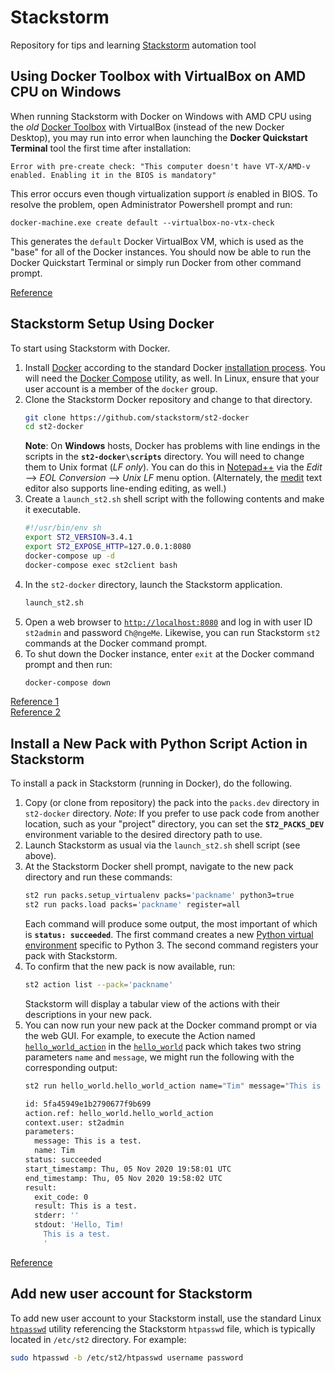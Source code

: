 # Stackstorm
Repository for tips and learning [Stackstorm](https://stackstorm.com/) automation tool

## Using Docker Toolbox with VirtualBox on AMD CPU on Windows
When running Stackstorm with Docker on Windows with AMD CPU using the *old* [Docker Toolbox](https://github.com/docker/toolbox/releases/) with VirtualBox (instead of the new Docker Desktop), you may run into error when launching the **Docker Quickstart Terminal** tool the first time after installation:
```
Error with pre-create check: "This computer doesn't have VT-X/AMD-v enabled. Enabling it in the BIOS is mandatory"
```
This error occurs even though virtualization support *is* enabled in BIOS. To resolve the problem, open Administrator Powershell prompt and run:
```
docker-machine.exe create default --virtualbox-no-vtx-check
```
This generates the `default` Docker VirtualBox VM, which is used as the "base" for all of the Docker instances. You should now be able to run the Docker Quickstart Terminal or simply run Docker from other command prompt.

[Reference](https://forums.docker.com/t/error-with-pre-create-check-this-computer-doesnt-have-vt-x-amd-v-enabled-enabling-it-in-the-bios-is-mandatory-even-though-its-enabled/79541/3)

## Stackstorm Setup Using Docker
To start using Stackstorm with Docker.
1. Install [Docker](https://www.docker.com/get-started) according to the standard Docker [installation process](https://www.digitalocean.com/community/tutorials/how-to-install-and-use-docker-on-ubuntu-20-04). You will need the [Docker Compose](https://docs.docker.com/compose/) utility, as well. In Linux, ensure that your user account is a member of the `docker` group.
2. Clone the Stackstorm Docker repository and change to that directory.
    ```bash
    git clone https://github.com/stackstorm/st2-docker
    cd st2-docker
    ```
    **Note**: On **Windows** hosts, Docker has problems with line endings in the scripts in the **`st2-docker\scripts`** directory. You will need to change them to Unix format (*LF only*). You can do this in [Notepad++](https://notepad-plus-plus.org/) via the *Edit* --> *EOL Conversion* --> *Unix LF* menu option. (Alternately, the [medit](http://mooedit.sourceforge.net/) text editor also supports line-ending editing, as well.)
3. Create a `launch_st2.sh` shell script with the following contents and make it executable.
    ```bash
    #!/usr/bin/env sh
    export ST2_VERSION=3.4.1
    export ST2_EXPOSE_HTTP=127.0.0.1:8080
    docker-compose up -d
    docker-compose exec st2client bash
    ```
4. In the `st2-docker` directory, launch the Stackstorm application.
    ```bash
    launch_st2.sh
    ```
5. Open a web browser to [`http://localhost:8080`](http://localhost:8080) and log in with user ID `st2admin` and password `Ch@ngeMe`. Likewise, you can run Stackstorm `st2` commands at the Docker command prompt.
6. To shut down the Docker instance, enter `exit` at the Docker command prompt and then run:
    ```bash
    docker-compose down
    ```

[Reference 1](https://docs.stackstorm.com/install/docker.html)  
[Reference 2](https://github.com/StackStorm/st2-docker/blob/master/README.md)


## Install a New Pack with Python Script Action in Stackstorm
To install a pack in Stackstorm (running in Docker), do the following.
1. Copy (or clone from repository) the pack into the `packs.dev` directory in `st2-docker` directory.
    _Note_: If you prefer to use pack code from another location, such as your "project" directory, you can set the **`ST2_PACKS_DEV`** environment variable to the desired directory path to use.
2. Launch Stackstorm as usual via the `launch_st2.sh` shell script (see above).
3. At the Stackstorm Docker shell prompt, navigate to the new pack directory and run these commands:
    ```bash
    st2 run packs.setup_virtualenv packs='packname' python3=true
    st2 run packs.load packs='packname' register=all
    ```
    Each command will produce some output, the most important of which is **`status: succeeded`**. The first command creates a new [Python virtual environment](https://docs.python.org/3/tutorial/venv.html) specific to Python 3. The second command registers your pack with Stackstorm.
4. To confirm that the new pack is now available, run:
    ```bash
    st2 action list --pack='packname'
    ```
    Stackstorm will display a tabular view of the actions with their descriptions in your new pack.
5. You can now run your new pack at the Docker command prompt or via the web GUI. For example, to execute the Action named [`hello_world_action`](https://github.com/TimothyDJones/stackstorm/blob/main/hello_world/actions/hello_world_action.py) in the [`hello_world`](https://github.com/TimothyDJones/stackstorm/tree/main/hello_world) pack which takes two string parameters `name` and `message`, we might run the following with the corresponding output:
    ```bash
    st2 run hello_world.hello_world_action name="Tim" message="This is a test."
    
    id: 5fa45949e1b2790677f9b699
    action.ref: hello_world.hello_world_action
    context.user: st2admin
    parameters: 
      message: This is a test.
      name: Tim
    status: succeeded
    start_timestamp: Thu, 05 Nov 2020 19:58:01 UTC
    end_timestamp: Thu, 05 Nov 2020 19:58:02 UTC
    result: 
      exit_code: 0
      result: This is a test.
      stderr: ''
      stdout: 'Hello, Tim!
        This is a test.
        '
    ```
    
[Reference](https://docs.stackstorm.com/actions.html)

## Add new user account for Stackstorm
To add new user account to your Stackstorm install, use the standard Linux [`htpasswd`](https://linux.die.net/man/1/htpasswd) utility referencing the Stackstorm `htpasswd` file, which is typically located in `/etc/st2` directory. For example:
```bash
sudo htpasswd -b /etc/st2/htpasswd username password
```



